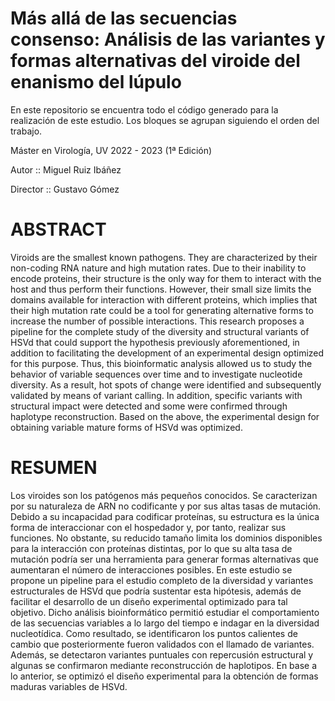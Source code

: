 # Más allá de las secuencias consenso: Análisis de las variantes y formas alternativas del viroide del enanismo del lúpulo

En este repositorio se encuentra todo el código generado para la realización de este estudio. Los bloques se agrupan siguiendo el orden del trabajo.

Máster en Virología, UV 2022 - 2023 (1ª Edición)

Autor :: Miguel Ruiz Ibáñez

Director :: Gustavo Gómez

# ABSTRACT
Viroids are the smallest known pathogens. They are characterized by their non-coding RNA nature and 
high mutation rates. Due to their inability to encode proteins, their structure is the only way for them to 
interact with the host and thus perform their functions. However, their small size limits the domains available 
for interaction with different proteins, which implies that their high mutation rate could be a tool for generating 
alternative forms to increase the number of possible interactions. This research proposes a pipeline for the 
complete study of the diversity and structural variants of HSVd that could support the hypothesis previously 
aforementioned, in addition to facilitating the development of an experimental design optimized for this 
purpose. Thus, this bioinformatic analysis allowed us to study the behavior of variable sequences over time 
and to investigate nucleotide diversity. As a result, hot spots of change were identified and subsequently 
validated by means of variant calling. In addition, specific variants with structural impact were detected and 
some were confirmed through haplotype reconstruction. Based on the above, the experimental design for 
obtaining variable mature forms of HSVd was optimized.

# RESUMEN
Los viroides son los patógenos más pequeños conocidos. Se caracterizan por su naturaleza de ARN no 
codificante y por sus altas tasas de mutación. Debido a su incapacidad para codificar proteínas, su estructura 
es la única forma de interaccionar con el hospedador y, por tanto, realizar sus funciones. No obstante, su 
reducido tamaño limita los dominios disponibles para la interacción con proteínas distintas, por lo que su alta 
tasa de mutación podría ser una herramienta para generar formas alternativas que aumentaran el número de 
interacciones posibles. En este estudio se propone un pipeline para el estudio completo de la diversidad y 
variantes estructurales de HSVd que podría sustentar esta hipótesis, además de facilitar el desarrollo de un 
diseño experimental optimizado para tal objetivo. Dicho análisis bioinformático permitió estudiar el 
comportamiento de las secuencias variables a lo largo del tiempo e indagar en la diversidad nucleotídica. Como 
resultado, se identificaron los puntos calientes de cambio que posteriormente fueron validados con el llamado 
de variantes. Además, se detectaron variantes puntuales con repercusión estructural y algunas se confirmaron 
mediante reconstrucción de haplotipos. En base a lo anterior, se optimizó el diseño experimental para la 
obtención de formas maduras variables de HSVd.
